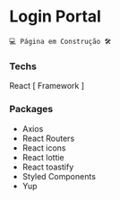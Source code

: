 # Login Portal
  
```
💻 Página em Construção 🛠
```

### Techs

React [ Framework ]

### Packages

- Axios
- React Routers
- React icons
- React lottie
- React toastify
- Styled Components
- Yup
